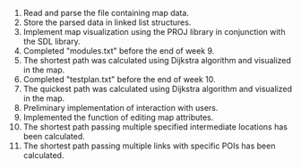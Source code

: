 1. Read and parse the file containing map data.
2. Store the parsed data in linked list structures.
3. Implement map visualization using the PROJ library in conjunction with the SDL library.
4. Completed "modules.txt" before the end of week 9.
5. The shortest path was calculated using Dijkstra algorithm and visualized in the map.
6. Completed "testplan.txt" before the end of week 10.
7. The quickest path was calculated using Dijkstra algorithm and visualized in the map.
8. Preliminary implementation of interaction with users.
9. Implemented the function of editing map attributes.
10. The shortest path passing multiple specified intermediate locations has been calculated.
11. The shortest path passing multiple links with specific POIs has been calculated.
